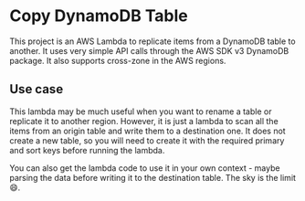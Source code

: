 # Copy DynamoDB Table

This project is an AWS Lambda to replicate items from a DynamoDB table to another. It uses very simple API calls through the AWS SDK v3 DynamoDB package. It also supports cross-zone in the AWS regions.

## Use case

This lambda may be much useful when you want to rename a table or replicate it to another region. However, it is just a lambda to scan all the items from an origin table and write them to a destination one. It does not create a new table, so you will need to create it with the required primary and sort keys before running the lambda.

You can also get the lambda code to use it in your own context - maybe parsing the data before writing it to the destination table. The sky is the limit :smile:.
